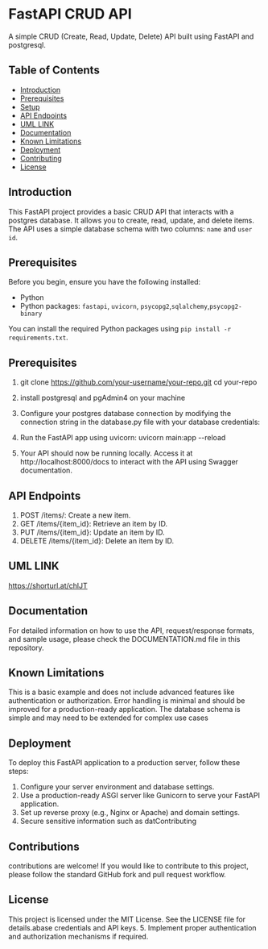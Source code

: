 # FastAPI CRUD API

A simple CRUD (Create, Read, Update, Delete) API built using FastAPI and postgresql.

## Table of Contents

- [Introduction](#introduction)
- [Prerequisites](#prerequisites)
- [Setup](#setup)
- [API Endpoints](#api-endpoints)
- [UML LINK](#uml-link)
- [Documentation](#documentation)
- [Known Limitations](#known-limitations)
- [Deployment](#deployment)
- [Contributing](#contributing)
- [License](#license)

## Introduction

This FastAPI project provides a basic CRUD API that interacts with a postgres database. It allows you to create, read, update, and delete items. The API uses a simple database schema with two columns: `name` and `user id`.

## Prerequisites

Before you begin, ensure you have the following installed:

- Python 
- Python packages: `fastapi`, `uvicorn`, `psycopg2`,`sqlalchemy`,`psycopg2-binary`

You can install the required Python packages using `pip install -r requirements.txt`.


## Prerequisites

1. git clone https://github.com/your-username/your-repo.git
cd your-repo

2. install postgresql and pgAdmin4 on your machine
3. Configure your postgres database connection by modifying the connection string in the database.py file with your database credentials:
4. Run the FastAPI app using uvicorn:
    uvicorn main:app --reload
5. Your API should now be running locally. Access it at http://localhost:8000/docs to interact with the API using Swagger documentation.


## API Endpoints

1. POST /items/: Create a new item.
2. GET /items/{item_id}: Retrieve an item by ID.
3. PUT /items/{item_id}: Update an item by ID.
4. DELETE /items/{item_id}: Delete an item by ID.

## UML LINK

https://shorturl.at/chlJT

## Documentation

For detailed information on how to use the API, request/response formats, and sample usage, please check the DOCUMENTATION.md file in this repository.

## Known Limitations

This is a basic example and does not include advanced features like authentication or authorization.
Error handling is minimal and should be improved for a production-ready application.
The database schema is simple and may need to be extended for complex use cases


## Deployment

To deploy this FastAPI application to a production server, follow these steps:

1. Configure your server environment and database settings.
2. Use a production-ready ASGI server like Gunicorn to serve your FastAPI application.
3. Set up reverse proxy (e.g., Nginx or Apache) and domain settings.
4. Secure sensitive information such as datContributing


## Contributions 

 contributions are welcome! If you would like to contribute to this project, please follow the standard GitHub fork and pull request workflow.

## License

This project is licensed under the MIT License. See the LICENSE file for details.abase credentials and API keys.
5. Implement proper authentication and authorization mechanisms if required.







